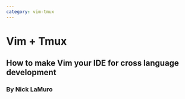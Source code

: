 ```yaml
---
category: vim-tmux
---
```


Vim + Tmux
==========

How to make Vim your IDE for cross language development
-------------------------------------------------------

### By Nick LaMuro

